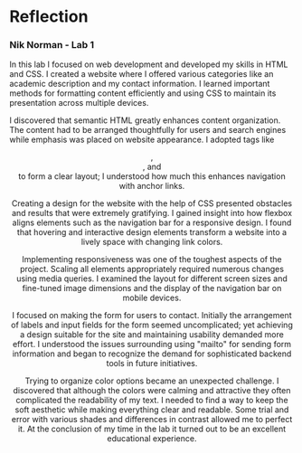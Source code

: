 # Reflection
### Nik Norman - Lab 1

In this lab I focused on web development and developed my skills in HTML and CSS. I created a website where I offered various categories like an academic description and my contact information. I learned important methods for formatting content efficiently and using CSS to maintain its presentation across multiple devices.

I discovered that semantic HTML greatly enhances content organization. The content had to be arranged thoughtfully for users and search engines while emphasis was placed on website appearance. I adopted tags like <header>, <main>, and <footer> to form a clear layout; I understood how much this enhances navigation with anchor links.

Creating a design for the website with the help of CSS presented obstacles and results that were extremely gratifying. I gained insight into how flexbox aligns elements such as the navigation bar for a responsive design. I found that hovering and interactive design elements transform a website into a lively space with changing link colors.

Implementing responsiveness was one of the toughest aspects of the project. Scaling all elements appropriately required numerous changes using media queries. I examined the layout for different screen sizes and fine-tuned image dimensions and the display of the navigation bar on mobile devices.

I focused on making the form for users to contact. Initially the arrangement of labels and input fields for the form seemed uncomplicated; yet achieving a design suitable for the site and maintaining usability demanded more effort. I understood the issues surrounding using "mailto" for sending form information and began to recognize the demand for sophisticated backend tools in future initiatives.

Trying to organize color options became an unexpected challenge. I discovered that although the colors were calming and attractive they often complicated the readability of my text. I needed to find a way to keep the soft aesthetic while making everything clear and readable. Some trial and error with various shades and differences in contrast allowed me to perfect it. At the conclusion of my time in the lab it turned out to be an excellent educational experience.